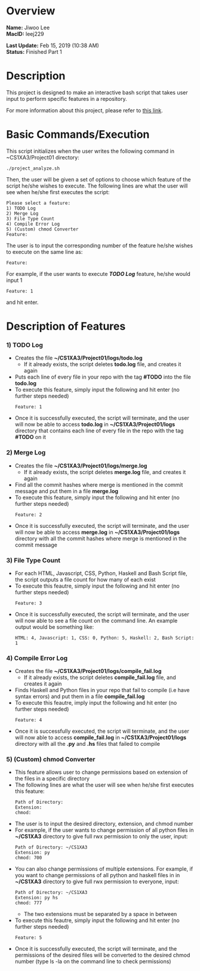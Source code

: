 # Overview
**Name:** Jiwoo Lee  
**MacID:** leej229

**Last Update:** Feb 15, 2019 (10:38 AM)  
**Status:** Finished Part 1

# Description
This project is designed to make an interactive bash script that takes user input to perform specific features in a repository.

For more information about this project, please refer to [this link](https://mac1xa3.ca/Projects/Project01.pdf).

# Basic Commands/Execution
This script initializes when the user writes the following command in ~CS1XA3/Project01 directory:
```
./project_analyze.sh
```

Then, the user will be given a set of options to choose which feature of the script he/she wishes to execute. The following lines are what the user will see when he/she first executes the script:
```
Please select a feature:
1) TODO Log
2) Merge Log
3) File Type Count
4) Compile Error Log
5) (Custom) chmod Converter
Feature:
```

The user is to input the corresponding number of the feature he/she wishes to execute on the same line as:
```
Feature:
```

For example, if the user wants to execute _**TODO Log**_ feature, he/she would input 1
```
Feature: 1
```
and hit enter.

# Description of Features
### 1) TODO Log
* Creates the file **~/CS1XA3/Project01/logs/todo.log**
    * If it already exists, the script deletes **todo.log** file, and creates it again
* Puts each line of every file in your repo with the tag **#TODO** into the file **todo.log**
* To execute this feature, simply input the following and hit enter (no further steps needed)
    ```
    Feature: 1
    ```
* Once it is successfully executed, the script will terminate, and the user will now be able to access **todo.log** in **~/CS1XA3/Project01/logs** directory that contains each line of every file in the repo with the tag **#TODO** on it

### 2) Merge Log
* Creates the file **~/CS1XA3/Project01/logs/merge.log**
    * If it already exists, the script deletes **merge.log** file, and creates it again
* Find all the commit hashes where merge is mentioned in the commit message and put them in a file **merge.log**
* To execute this feature, simply input the following and hit enter (no further steps needed)
    ```
    Feature: 2
    ```
* Once it is successfully executed, the script will terminate, and the user will now be able to access **merge.log** in **~/CS1XA3/Project01/logs** directory with all the commit hashes where merge is mentioned in the commit message

### 3) File Type Count
* For each HTML, Javascript, CSS, Python, Haskell and Bash Script file, the script outputs a file count for how many of each exist
* To execute this feautre, simply input the following and hit enter (no further steps needed)
    ```
    Feature: 3
    ```
* Once it is successfully executed, the script will terminate, and the user will now able to see a file count on the command line. An example output would be something like:
    ```
    HTML: 4, Javascript: 1, CSS: 0, Python: 5, Haskell: 2, Bash Script: 1
    ```

### 4) Compile Error Log
* Creates the file **~/CS1XA3/Project01/logs/compile_fail.log**
    * If it already exists, the script deletes **compile_fail.log** file, and creates it again
* Finds Haskell and Python files in your repo that fail to compile (i.e have syntax errors) and put them in a file **compile_fail.log**
* To execute this feautre, imply input the following and hit enter (no further steps needed)
    ```
    Feature: 4
    ```
* Once it is successfully executed, the script will terminate, and the user will now able to access **compile_fail.log** in **~/CS1XA3/Project01/logs** directory with all the **.py** and **.hs** files that failed to compile

### 5) (Custom) chmod Converter
* This feature allows user to change permissions based on extension of the files in a specific directory
* The following lines are what the user will see when he/she first executes this feature: 
    ```
    Path of Directory:
    Extension:
    chmod:
    ```
* The user is to input the desired directory, extension, and chmod number
* For example, if the user wants to change permission of all python files in **~/CS1XA3** directory to give full rwx permission to only the user, input:
    ```
    Path of Directory: ~/CS1XA3
    Extension: py
    chmod: 700
    ```
* You can also change permissions of multiple extensions. For example, if you want to change permissions of all python and haskell files in in **~/CS1XA3** directory to give full rwx permission to everyone, input:
    ```
    Path of Directory: ~/CS1XA3
    Extension: py hs
    chmod: 777
    ```
    * The two extensions must be separated by a space in between
* To execute this feautre, simply input the following and hit enter (no further steps needed)
    ```
    Feature: 5
    ```
* Once it is successfully executed, the script will terminate, and the permissions of the desired files will be converted to the desired chmod number (type ls -la on the command line to check permissions)

